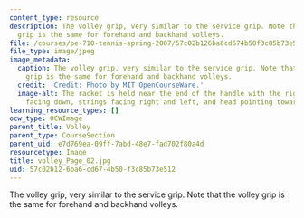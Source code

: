 ```yaml
---
content_type: resource
description: The volley grip, very similar to the service grip. Note that the volley
  grip is the same for forehand and backhand volleys.
file: /courses/pe-710-tennis-spring-2007/57c02b126ba6cd674b50f3c85b73e512_volley_Page_02.jpg
file_type: image/jpeg
image_metadata:
  caption: The volley grip, very similar to the service grip. Note that the volley
    grip is the same for forehand and backhand volleys.
  credit: 'Credit: Photo by MIT OpenCourseWare.'
  image-alt: The racket is held near the end of the handle with the right hand, palm
    facing down, strings facing right and left, and head pointing towards the net.
learning_resource_types: []
ocw_type: OCWImage
parent_title: Volley
parent_type: CourseSection
parent_uid: e7d769ea-09ff-7abd-48e7-fad702f80a4d
resourcetype: Image
title: volley_Page_02.jpg
uid: 57c02b12-6ba6-cd67-4b50-f3c85b73e512
---
```

The volley grip, very similar to the service grip. Note that the volley grip is the same for forehand and backhand volleys.

